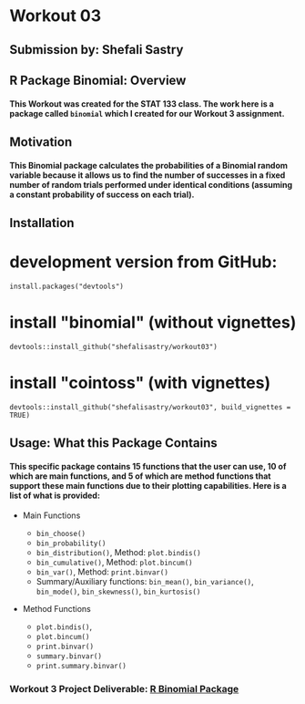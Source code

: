 # Workout 03
## Submission by: Shefali Sastry

## R Package Binomial: Overview

#### This Workout was created for the STAT 133 class. The work here is a package called `binomial` which I created for our Workout 3 assignment.

## Motivation
 
#### This Binomial package calculates the probabilities of a Binomial random variable because it allows us to find the number of successes in a fixed number of random trials performed under identical conditions (assuming a constant probability of success on each trial).

## Installation
# development version from GitHub:
`install.packages("devtools")` 

# install "binomial" (without vignettes)
`devtools::install_github("shefalisastry/workout03")`

# install "cointoss" (with vignettes)
`devtools::install_github("shefalisastry/workout03", build_vignettes = TRUE)`

## Usage: What this Package Contains

#### This specific package contains 15 functions that the user can use, 10 of which are main functions, and 5 of which are method functions that support these main functions due to their plotting capabilities. Here is a list of what is provided:

* Main Functions
    * `bin_choose()`
    * `bin_probability()`
    * `bin_distribution()`, Method: `plot.bindis()`
    * `bin_cumulative()`, Method: `plot.bincum()`
    * `bin_var()`, Method: `print.binvar()`
    * Summary/Auxiliary functions: `bin_mean()`, `bin_variance()`, `bin_mode()`, `bin_skewness()`, `bin_kurtosis()`
    
* Method Functions
    * `plot.bindis()`, 
    * `plot.bincum()`
    * `print.binvar()`
    * `summary.binvar()`
    * `print.summary.binvar()`


### Workout 3 Project Deliverable: [R Binomial Package](https://github.com/shefalisastry/workout03)

